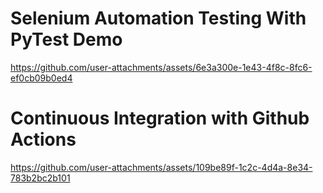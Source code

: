 <h1>Selenium Automation Testing With PyTest Demo</h1>

https://github.com/user-attachments/assets/6e3a300e-1e43-4f8c-8fc6-ef0cb09b0ed4

<h1>Continuous Integration with Github Actions</h1>

https://github.com/user-attachments/assets/109be89f-1c2c-4d4a-8e34-783b2bc2b101


